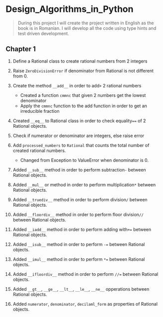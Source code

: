 # Design_Algorithms_in_Python

> During this project I will create the project written in English as the book is in Romanian.
> I will develop all the code using type hints and test driven development.  

## Chapter 1
1. Define a Rational class to create rational numbers from 2 integers
2. Raise `ZeroDivisionError` if denominator from Rational is not different from 0.
3. Create the method `__add__` in order to add`+` 2 rational numbers
    - Created a function `cmmnc` that given 2 numbers get the lowest denominator 
    - Apply the `cmmnc` function to the add function in order to get an irreducible fraction
    
4. Created `__eq__` to Rational class in order to check equality`==` of 2 Rational objects.
5. Check if numerator or denominator are integers, else raise error
6. Add `processed_numbers` to `Rational` that counts the total number of created rational numbers.
   - Changed from Exception to ValueError when denominator is 0.

7. Added `__sub__` method in order to perform subtraction`-` between Rational objects.
8. Added `__mul__` or method in order to perform multiplication`*` between Rational objects.
9. Added `__truediv__` method in order to perform division`/` between Rational objects.
10. Added `__floordiv__` method in order to perform floor division`//` between Rational objects.
11. Added `__iadd__` method in order to perform adding with`+=` between Rational objects.
12. Added `__isub__` method in order to perform `-=` between Rational objects.
13. Added `__imul__` method in order to perform `*=` between Rational objects.
14. Added `__ifloordiv__` method in order to perform `//=` between Rational objects.
15. Added `__gt__`, `__ge__`, `__lt__`, `__le__`, `__ne__` opperations between Rational objects.
16. Added `numerator`, `denominator`, `decilaml_form` as properties of Rational objects.